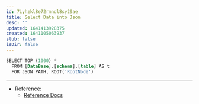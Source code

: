 ```yaml
---
id: 7iyhzkl8e72rmndl8sy29ae
title: Select Data into Json
desc: ''
updated: 1641413928375
created: 1641105063937
stub: false
isDir: false
---
```



```sql
SELECT TOP (1000) *
  FROM [DataBase].[schema].[table] AS t
  FOR JSON PATH, ROOT('RootNode')
```

---

- Reference:
  - [Reference Docs](https://docs.microsoft.com/en-us/sql/relational-databases/json/format-query-results-as-json-with-for-json-sql-server?view=sql-server-ver15)
